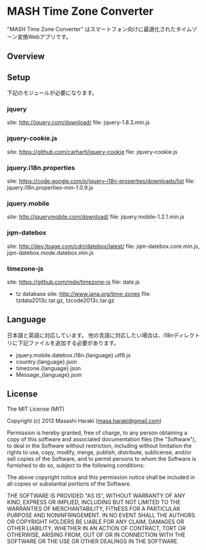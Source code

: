 ﻿# MASH Time Zone Converter

"MASH Time Zone Converter" はスマートフォン向けに最適化されたタイムゾーン変換Webアプリです。

## Overview


## Setup

下記のモジュールが必要になります。

### jquery
site: http://jquery.com/download/
file: jquery-1.8.3.min.js

### jquery-cookie.js
site: https://github.com/carhartl/jquery-cookie
file: jquery-cookie.js

### jquery.i18n.properties
site: https://code.google.com/p/jquery-i18n-properties/downloads/list
file: jquery.i18n.properties-min-1.0.9.js

### jquery.mobile
site: http://jquerymobile.com/download/
file: jquery.mobile-1.2.1.min.js

### jqm-datebox
site: http://dev.jtsage.com/cdn/datebox/latest/
file: jqm-datebox.core.min.js, jqm-datebox.mode.datebox.min.js

### timezone-js
site: https://github.com/mde/timezone-js
file: date.js

* tz database
site: http://www.iana.org/time-zones
file: tzdata2013c.tar.gz, tzcode2013c.tar.gz

## Language

日本語と英語に対応しています。
他の言語に対応したい場合は、i18nディレクトリに下記ファイルを追加する必要があります。

* jquery.mobile.datebox.i18n.{language}.utf8.js
* country.{language}.json
* timezone.{language}.json
* Message_{language}.json

## License

The MIT License (MIT)

Copyright (c) 2013 Masashi Haraki (masa.haraki@gmail.com)

Permission is hereby granted, free of charge, to any person obtaining a copy
of this software and associated documentation files (the "Software"), to deal
in the Software without restriction, including without limitation the rights
to use, copy, modify, merge, publish, distribute, sublicense, and/or sell
copies of the Software, and to permit persons to whom the Software is
furnished to do so, subject to the following conditions:

The above copyright notice and this permission notice shall be included in
all copies or substantial portions of the Software.

THE SOFTWARE IS PROVIDED "AS IS", WITHOUT WARRANTY OF ANY KIND, EXPRESS OR
IMPLIED, INCLUDING BUT NOT LIMITED TO THE WARRANTIES OF MERCHANTABILITY,
FITNESS FOR A PARTICULAR PURPOSE AND NONINFRINGEMENT. IN NO EVENT SHALL THE
AUTHORS OR COPYRIGHT HOLDERS BE LIABLE FOR ANY CLAIM, DAMAGES OR OTHER
LIABILITY, WHETHER IN AN ACTION OF CONTRACT, TORT OR OTHERWISE, ARISING FROM,
OUT OF OR IN CONNECTION WITH THE SOFTWARE OR THE USE OR OTHER DEALINGS IN
THE SOFTWARE.
